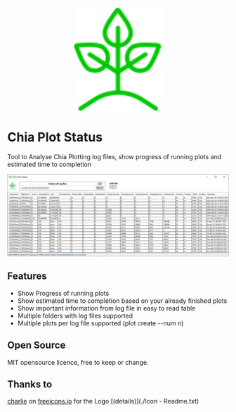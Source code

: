 <p align="center">
  <img width="200" alt="Chia Plot Status Log" src="./Icon%20-%20Color%20changed.svg">
</p>


# Chia Plot Status

Tool to Analyse Chia Plotting log files, show progress of running plots and estimated time to completion

![Screenshot](./Screenshot.jpg)

## Features

 - Show Progress of running plots
 - Show estimated time to completion based on your already finished plots
 - Show important information from log file in easy to read table
 - Multiple folders with log files supported
 - Multiple plots per log file supported (plot create --num n)

## Open Source

MIT opensource licence, free to keep or change.

## Thanks to

[charlie](https://freeicons.io/profile/740) on [freeicons.io](https://freeicons.io) for the Logo [(details)](./Icon - Readme.txt)
